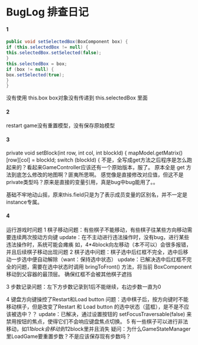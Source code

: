 # BugLog 排查日记

#### 1
```java
public void setSelectedBox(BoxComponent box) {
if (this.selectedBox != null) {
this.selectedBox.setSelected(false);
}
this.selectedBox = box;
if (box != null) {
box.setSelected(true);
}
}
```
没有使用 this.box box对象没有传递到 this.selectedBox 里面

#### 2
restart game没有重置模型，没有保存原始模型

#### 3
private void setBlock(int row, int col, int blockId) {
mapModel.getMatrix()[row][col] = blockId;
switch (blockId) {
不是，全写成get方法之后程序是怎么跑起来的？看起来GameController应该还有一个原始版本，服了。
原本全是 get 方法到底怎么修改的地图啊？匪夷所思啊。
感觉像是直接修改对应值，但这不是private类型吗？原来是直接的变量引用，真是bug中bug能用了。。

基础不牢地动山摇，原来this.field只是为了表示成员变量的区别名，并不一定是instance专属。

#### 4
运行游戏时问题
1 棋子移动问题：有些棋子不能移动，有些棋子往某些方向移动需要连续两次按动方向键
update：在不主动进行违法操作时，没有bug，进行某些违法操作时，系统可能会瘫痪
如，4*4block向左移动（本不可以）会很多报错，并且后续棋子移动出现问题
2 棋子选中问题：棋子选中后红框不完全，选中后移动一步选中便自动解除（want：保持选中状态）
update：已解决选中后红框不完全的问题，需要在选中状态时调用 bringToFront() 方法，将当前 BoxComponent 移动到父容器的最顶层。 确保红框不会被其他棋子遮挡

3 步数记录问题：左下方步数记录到1后不能继续，右边步数一直为0

4 键盘方向键操控了Restart和Load button 问题：选中棋子后，按方向键时不能移动棋子，但是改变了Restart 和 Load button 的选中状态（蓝框），是不是不应该被选中？？
update：已解决，通过设置按钮的 setFocusTraversable(false) 来禁用按钮的焦点，使得它们不会响应键盘焦点切换。
5 有一些棋子可以进行非法移动，如1*1block会移动到1*2block里并且消失
疑问：为什么GameStateManager里LoadGame要重置步数？不是应该保存现有步数吗？